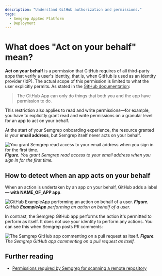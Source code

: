 ```yaml
---
description: "Understand GitHub authorization and permissions."
tags:
  - Semgrep AppSec Platform
  - Deployment
---
```


# What does "Act on your behalf" mean?

**Act on your behalf** is a permission that GitHub requires of all third-party apps that verify a user's identity, that is, when GitHub is used as an identity provider (IdP). The actual scope of this permission is limited to what the user explicitly permits. As stated in the [GitHub documentation](https://docs.github.com/en/apps/using-github-apps/authorizing-github-apps#about-github-apps-acting-on-your-behalf):

> The GitHub App can only do things that both you and the app have permission to do.

This restriction also applies to read and write permissions&mdash;for example, you have to explicitly grant read and write permissions on a granular level for an app to act on your behalf.

At the start of your Semgrep onboarding experience, the resource granted is your **email address**, but Semgrep itself never acts on your behalf.

![You grant Semgrep read access to your email address when you sign in for the first time.](/img/new-onboarding.png#md-noborder)
_**Figure**. You grant Semgrep read access to your email address when you sign in for the first time._

## How to detect when an app acts on your behalf

<!-- vale off -->
When an action is undertaken by an app on your behalf, GitHub adds a label **&mdash; with <span className="placeholder">NAME_OF_APP</span> app**.
<!-- vale on -->

![GitHub **ExampleApp** performing an action on behalf of a user.](/img/github-act-on-your-behalf.png)
_**Figure**. GitHub **ExampleApp** performing an action on behalf of a user._

In contrast, the Semgrep GitHub app performs the action it's permitted to perform as itself. It does not use your identity to perform any actions. You can see this when Semgrep posts PR comments:

![The Semgrep GitHub app commenting on a pull request as itself.](/img/semgrep-not-acting-on-your-behalf.png#md-noborder)
_**Figure**. The Semgrep GitHub app commenting on a pull request as itself._

## Further reading

- [Permissions required by Semgrep for scanning a remote repository](/deployment/checklist#appendices)
